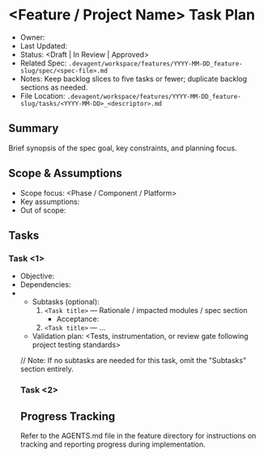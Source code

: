# <Feature / Project Name> Task Plan

- Owner: <TaskPlanner or DRI>
- Last Updated: <YYYY-MM-DD>
- Status: <Draft | In Review | Approved>
- Related Spec: `.devagent/workspace/features/YYYY-MM-DD_feature-slug/spec/<spec-file>.md`
- Notes: Keep backlog slices to five tasks or fewer; duplicate backlog sections as needed.
- File Location: `.devagent/workspace/features/YYYY-MM-DD_feature-slug/tasks/<YYYY-MM-DD>_<descriptor>.md`

## Summary
Brief synopsis of the spec goal, key constraints, and planning focus.

## Scope & Assumptions
- Scope focus: <Phase / Component / Platform>
- Key assumptions: <List>
- Out of scope: <Items>

## Tasks
### Task <1>
- Objective: <What this task slice delivers>
- Dependencies: <Refs>
- <!-- 
    If there are no subtasks, provide top-level acceptance criteria here.
    If there are subtasks, move acceptance criteria to each subtask.
-->
- Acceptance Criteria: <List top-level criteria if no subtasks, otherwise omit>
<!-- Note: Strictly avoid performance metrics (e.g., load times, response times) unless explicitly documented as a business requirement in mission or research artifacts. Favor practical, behavior-focused criteria (e.g., "component does [enter specific requirement]" rather than "loads in <500ms"). Follow project testing standards (check docs/testing.md, .cursor/rules/testing-*.mdc, or similar). -->
- Subtasks (optional):
  1. `<Task title>` — Rationale / impacted modules / spec section
     - Acceptance: <Expected validation or test hook following project testing standards>
  2. `<Task title>` — ...
- Validation plan: <Tests, instrumentation, or review gate following project testing standards>

// Note: If no subtasks are needed for this task, omit the "Subtasks" section entirely.

### Task <2>
<Repeat structure>

## Progress Tracking
Refer to the AGENTS.md file in the feature directory for instructions on tracking and reporting progress during implementation.